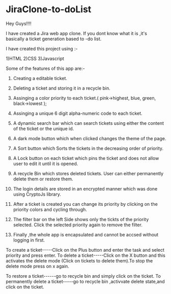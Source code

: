# JiraClone-to-doList

Hey Guys!!!!

I have created a Jira web app clone. If you dont know what it is ,it's basically a ticket generation based to -do list.

I have created this project using :-

1)HTML
2)CSS
3)Javascript

Some of the features of this app are:-

1) Creating a editable ticket.
2) Deleting a ticket and storing it in a recycle bin.
3) Assinging a color priority to each ticket.( pink->highest, blue, green, black->lowest );
4) Assinging a unique 6 digit alpha-numeric code to each ticket.
5) A dynamic search bar which can search tickets using either the content of the ticket or the unique id.
6) A dark mode button which when clicked changes the theme of the page.
7) A Sort button which Sorts the tickets in the decreasing order of priority.
8) A Lock button on each ticket which pins the ticket and does not allow user to edit it until it is opened.
9) A recycle Bin which stores deleted tickets. User can either permanently delete them or restore them.
10) The login details are stored in an encrypted manner which was done using CryptoJs library.
11) After a ticket is created you can change its priority by clicking on the priority colors and cycling through.
12) The filter bar on the left Side shows only the tickts of the priority selected. Click the selected priority again to remove the filter. 

13) Finally ,the whole app is encapsulated and cannot be accsed without logging in first.


To create a ticket-----Click on the Plus button and enter the task and select priority and press enter.
To delete a ticket-----Click on the X button and this activates the delete mode (Click on tickets to delete them).To stop the delete mode press on x again.

To restore a ticket------go to recycle bin and simply click on the ticket.
To permanently delete a ticket-----go to recycle bin ,activvate delete state,and click on the ticket.  